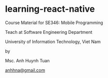 # learning-react-native

Course Material for SE346: Mobile Programming

Teach at Software Engineering Department

University of Information Technology, Viet Nam

by

Msc. Anh Huynh Tuan

anhhna@gmail.com
